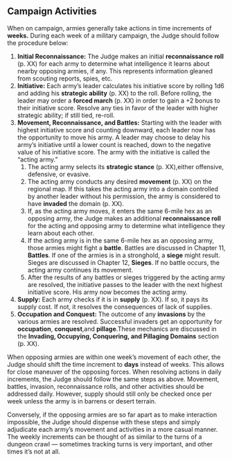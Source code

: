 ## Campaign Activities

When on campaign, armies generally take actions in time increments of **weeks.** During each week of a military campaign, the Judge should follow the procedure below:

1. **Initial Reconnaissance:** The Judge makes an initial **reconnaissance roll** (p. XX) for each army to determine what intelligence it learns about nearby opposing armies, if any. This represents information gleaned from scouting reports, spies, etc.
2. **Initiative:** Each army’s leader calculates his initiative score by rolling 1d6 and adding his **strategic ability** (p. XX) to the roll. Before rolling, the leader may order a **forced march** (p. XX) in order to gain a +2 bonus to their initiative score. Resolve any ties in favor of the leader with higher strategic ability; if still tied, re-roll.
3. **Movement, Reconnaissance, and Battles:** Starting with the leader with highest initiative score and counting downward, each leader now has the opportunity to move his army. A leader may choose to delay his army’s initiative until a lower count is reached, down to the negative value of his initiative score. The army with the initiative is called the “acting army.”
   1. The acting army selects its **strategic stance** (p. XX),either offensive, defensive, or evasive.
   2. The acting army conducts any desired **movement** (p. XX) on the regional map. If this takes the acting army into a domain controlled by another leader without his permission, the army is considered to have **invaded** the domain (p. XX).
   3. If, as the acting army moves, it enters the same 6-mile hex as an opposing army, the Judge makes an additional **reconnaissance roll** for the acting and opposing army to determine what intelligence they learn about each other.
   4. If the acting army is in the same 6-mile hex as an opposing army, those armies might fight a **battle**. Battles are discussed in Chapter 11, **Battles**. If one of the armies is in a stronghold, a **siege** might result. Sieges are discussed in Chapter 12, **Sieges**. If no battle occurs, the acting army continues its movement.
   5. After the results of any battles or sieges triggered by the acting army are resolved, the initiative passes to the leader with the next highest initiative score. His army now becomes the acting army.
4. **Supply:** Each army checks if it is in **supply** (p. XX). If so, it pays its supply cost. If not, it resolves the consequences of lack of supplies.
5. **Occupation and Conquest:** The outcome of any **invasions** by the various armies are resolved. Successful invaders get an opportunity for **occupation**, **conquest**,and **pillage**.These mechanics are discussed in the **Invading, Occupying, Conquering, and Pillaging Domains** section (p. XX).

When opposing armies are within one week’s movement of each other, the Judge should shift the time increment to **days** instead of weeks. This allows for close maneuver of the opposing forces. When resolving actions in daily increments, the Judge should follow the same steps as above. Movement, battles, invasion, reconnaissance rolls, and other activities should be addressed daily. However, supply should still only be checked once per week unless the army is in barrens or desert terrain.

Conversely, if the opposing armies are so far apart as to make interaction impossible, the Judge should dispense with these steps and simply adjudicate each army’s movement and activities in a more casual manner. The weekly increments can be thought of as similar to the turns of a dungeon crawl — sometimes tracking turns is very important, and other times it’s not at all.
